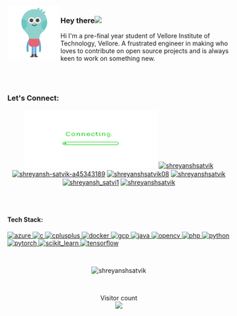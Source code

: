 
<img src="https://github.com/shreyanshsatvik/shreyanshsatvik/blob/main/hello.gif" width="120" height="120" align="left" alt="Hello" />

<h3>Hey there<img src="https://media.giphy.com/media/hvRJCLFzcasrR4ia7z/giphy.gif" width="25px"></h3>
Hi I'm a pre-final year student of Vellore Institute of Technology, Vellore. A frustrated engineer in making who loves to contribute on open source projects and is always keen to work on something new.


<!--
**shreyanshsatvik/shreyanshsatvik** is a ✨ _special_ ✨ repository because its `README.md` (this file) appears on your GitHub profile.



Here are some ideas to get you started:

- 🔭 I’m currently working on ...
- 🌱 I’m currently learning ...
- 👯 I’m looking to collaborate on ...
- 🤔 I’m looking for help with ...
- 💬 Ask me about ...
- 📫 How to reach me: ...
- 😄 Pronouns: ...
- ⚡ Fun fact: ...
-->
<br><br>
<h3>Let's Connect: </h3>
<p align =" center"><img src="https://github.com/shreyanshsatvik/shreyanshsatvik/blob/main/connect.gif" height="130px" width="300px" ></p?
<p align="center">
<a href="https://twitter.com/shreyanshsatvik" target="blank"><img align="center" src="https://cdn.jsdelivr.net/npm/simple-icons@3.0.1/icons/twitter.svg" alt="shreyanshsatvik" height="30" width="40" /></a>
<a href="https://linkedin.com/in/shreyansh-satvik-a45343189" target="blank"><img align="center" src="https://cdn.jsdelivr.net/npm/simple-icons@3.0.1/icons/linkedin.svg" alt="shreyansh-satvik-a45343189" height="30" width="40" /></a>
<a href="https://fb.com/shreyanshsatvik08" target="blank"><img align="center" src="https://cdn.jsdelivr.net/npm/simple-icons@3.0.1/icons/facebook.svg" alt="shreyanshsatvik08" height="30" width="40" /></a>
<a href="https://instagram.com/shreyanshsatvik" target="blank"><img align="center" src="https://cdn.jsdelivr.net/npm/simple-icons@3.0.1/icons/instagram.svg" alt="shreyanshsatvik" height="30" width="40" /></a>
<a href="https://www.hackerrank.com/shreyansh_satvi1" target="blank"><img align="center" src="https://cdn.jsdelivr.net/npm/simple-icons@3.0.1/icons/hackerrank.svg" alt="shreyansh_satvi1" height="30" width="40" /></a>
<a href="https://auth.geeksforgeeks.org/user/shreyanshsatvik" target="blank"><img align="center" src="https://cdn.jsdelivr.net/npm/simple-icons@3.0.1/icons/geeksforgeeks.svg" alt="shreyanshsatvik" height="30" width="40" /></a>
</p>
<br><br>
<h4>Tech Stack:</h4>

<p align="left"> <a href="https://azure.microsoft.com/en-in/" target="_blank"> <img src="https://www.vectorlogo.zone/logos/microsoft_azure/microsoft_azure-icon.svg" alt="azure" width="40" height="40"/> </a> <a href="https://www.cprogramming.com/" target="_blank"> <img src="https://devicons.github.io/devicon/devicon.git/icons/c/c-original.svg" alt="c" width="40" height="40"/> </a> <a href="https://www.w3schools.com/cpp/" target="_blank"> <img src="https://devicons.github.io/devicon/devicon.git/icons/cplusplus/cplusplus-original.svg" alt="cplusplus" width="40" height="40"/> </a> <a href="https://www.docker.com/" target="_blank"> <img src="https://devicons.github.io/devicon/devicon.git/icons/docker/docker-original-wordmark.svg" alt="docker" width="40" height="40"/> </a> <a href="https://cloud.google.com" target="_blank"> <img src="https://www.vectorlogo.zone/logos/google_cloud/google_cloud-icon.svg" alt="gcp" width="40" height="40"/> </a> <a href="https://www.java.com" target="_blank"> <img src="https://devicons.github.io/devicon/devicon.git/icons/java/java-original-wordmark.svg" alt="java" width="40" height="40"/> </a> <a href="https://opencv.org/" target="_blank"> <img src="https://www.vectorlogo.zone/logos/opencv/opencv-icon.svg" alt="opencv" width="40" height="40"/> </a> <a href="https://www.php.net" target="_blank"> <img src="https://devicons.github.io/devicon/devicon.git/icons/php/php-original.svg" alt="php" width="40" height="40"/> </a> <a href="https://www.python.org" target="_blank"> <img src="https://devicons.github.io/devicon/devicon.git/icons/python/python-original.svg" alt="python" width="40" height="40"/> </a> <a href="https://pytorch.org/" target="_blank"> <img src="https://www.vectorlogo.zone/logos/pytorch/pytorch-icon.svg" alt="pytorch" width="40" height="40"/> </a> <a href="https://scikit-learn.org/" target="_blank"> <img src="https://upload.wikimedia.org/wikipedia/commons/0/05/Scikit_learn_logo_small.svg" alt="scikit_learn" width="40" height="40"/> </a> <a href="https://www.tensorflow.org" target="_blank"> <img src="https://www.vectorlogo.zone/logos/tensorflow/tensorflow-icon.svg" alt="tensorflow" width="40" height="40"/> </a> </p>

<br>
<p align="center"> <img src="https://github-readme-stats.vercel.app/api?username=shreyanshsatvik&show_icons=true&theme=gotham&count_private=true&show_icons=true&include_all_commits=true" alt="shreyanshsatvik" /></p>

<br>
<p align="center">
Visitor count<br><img src="https://profile-counter.glitch.me/shreyanshsatvik/count.svg" /></p>


